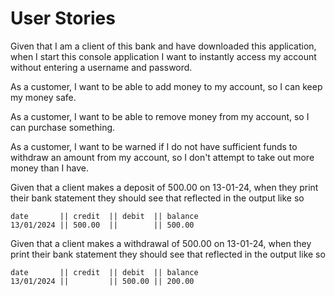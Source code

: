 # User Stories

Given that I am a client of this bank and have downloaded this application, when I start this console application I want to instantly access my account without entering a username and password.

As a customer, I want to be able to add money to my account, so I can keep my money safe.

As a customer, I want to be able to remove money from my account, so I can purchase something.

As a customer, I want to be warned if I do not have sufficient funds to withdraw an amount from my account, so I don't attempt to take out more money than I have.

Given that a client makes a deposit of 500.00 on 13-01-24, when they print their bank statement they should see that reflected in the output like so
```ascii
date       || credit  || debit  || balance
13/01/2024 || 500.00  ||        || 500.00
```


Given that a client makes a withdrawal of 500.00 on 13-01-24, when they print their bank statement they should see that reflected in the output like so
```ascii
date       || credit  || debit  || balance
13/01/2024 ||         || 500.00 || 200.00
```

